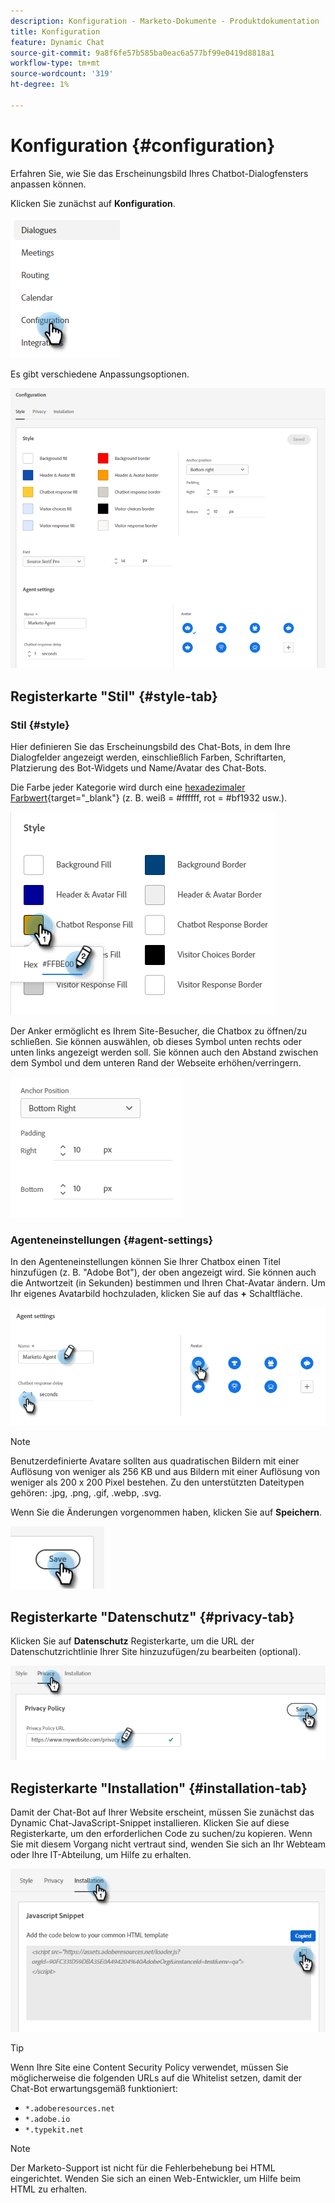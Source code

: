 ```yaml
---
description: Konfiguration - Marketo-Dokumente - Produktdokumentation
title: Konfiguration
feature: Dynamic Chat
source-git-commit: 9a8f6fe57b585ba0eac6a577bf99e0419d8818a1
workflow-type: tm+mt
source-wordcount: '319'
ht-degree: 1%

---
```


# Konfiguration {#configuration}

Erfahren Sie, wie Sie das Erscheinungsbild Ihres Chatbot-Dialogfensters anpassen können.

Klicken Sie zunächst auf **Konfiguration**.

![](assets/configuration-1.png)

Es gibt verschiedene Anpassungsoptionen.

![](assets/configuration-2.png)

## Registerkarte &quot;Stil&quot; {#style-tab}

### Stil {#style}

Hier definieren Sie das Erscheinungsbild des Chat-Bots, in dem Ihre Dialogfelder angezeigt werden, einschließlich Farben, Schriftarten, Platzierung des Bot-Widgets und Name/Avatar des Chat-Bots.

Die Farbe jeder Kategorie wird durch eine [hexadezimaler Farbwert](https://color.adobe.com/create/color-wheel){target="_blank"} (z. B. weiß = #ffffff, rot = #bf1932 usw.).

![](assets/configuration-3.png)

Der Anker ermöglicht es Ihrem Site-Besucher, die Chatbox zu öffnen/zu schließen. Sie können auswählen, ob dieses Symbol unten rechts oder unten links angezeigt werden soll. Sie können auch den Abstand zwischen dem Symbol und dem unteren Rand der Webseite erhöhen/verringern.

![](assets/configuration-4.png)

### Agenteneinstellungen {#agent-settings}

In den Agenteneinstellungen können Sie Ihrer Chatbox einen Titel hinzufügen (z. B. &quot;Adobe Bot&quot;), der oben angezeigt wird. Sie können auch die Antwortzeit (in Sekunden) bestimmen und Ihren Chat-Avatar ändern. Um Ihr eigenes Avatarbild hochzuladen, klicken Sie auf das **+** Schaltfläche.

![](assets/configuration-5.png)

>[!NOTE]
>
>Benutzerdefinierte Avatare sollten aus quadratischen Bildern mit einer Auflösung von weniger als 256 KB und aus Bildern mit einer Auflösung von weniger als 200 x 200 Pixel bestehen. Zu den unterstützten Dateitypen gehören: .jpg, .png, .gif, .webp, .svg.

Wenn Sie die Änderungen vorgenommen haben, klicken Sie auf **Speichern**.

![](assets/configuration-6.png)

## Registerkarte &quot;Datenschutz&quot; {#privacy-tab}

Klicken Sie auf **Datenschutz** Registerkarte, um die URL der Datenschutzrichtlinie Ihrer Site hinzuzufügen/zu bearbeiten (optional).

![](assets/configuration-7.png)

## Registerkarte &quot;Installation&quot; {#installation-tab}

Damit der Chat-Bot auf Ihrer Website erscheint, müssen Sie zunächst das Dynamic Chat-JavaScript-Snippet installieren. Klicken Sie auf diese Registerkarte, um den erforderlichen Code zu suchen/zu kopieren. Wenn Sie mit diesem Vorgang nicht vertraut sind, wenden Sie sich an Ihr Webteam oder Ihre IT-Abteilung, um Hilfe zu erhalten.

![](assets/configuration-8.png)

>[!TIP]
>
>Wenn Ihre Site eine Content Security Policy verwendet, müssen Sie möglicherweise die folgenden URLs auf die Whitelist setzen, damit der Chat-Bot erwartungsgemäß funktioniert:
>
>* `*.adoberesources.net`
>* `*.adobe.io`
>* `*.typekit.net`

>[!NOTE]
>
>Der Marketo-Support ist nicht für die Fehlerbehebung bei HTML eingerichtet. Wenden Sie sich an einen Web-Entwickler, um Hilfe beim HTML zu erhalten.
